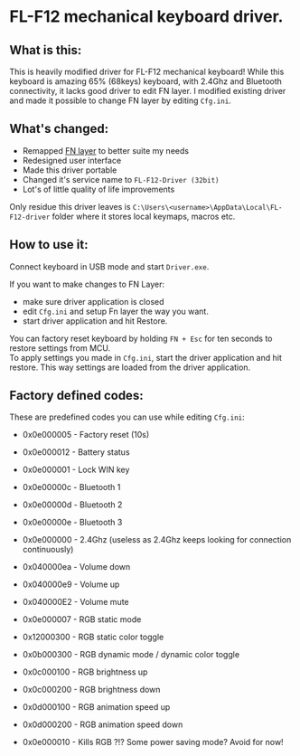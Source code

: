 # FL-F12 mechanical keyboard driver.

## What is this:
This is heavily modified driver for FL-F12 mechanical keyboard! While this keyboard is amazing 65% (68keys) keyboard, with 2.4Ghz and Bluetooth connectivity, it lacks good driver to edit FN layer. I modified existing driver and made it possible to change FN layer by editing `Cfg.ini`. 

## What's changed:

- Remapped [FN layer](http://www.keyboard-layout-editor.com/#/gists/fb33fbcd4c593b741d76de71936f6bbb) to better suite my needs
- Redesigned user interface
- Made this driver portable
- Changed it's service name to `FL-F12-Driver (32bit)`
- Lot's of little quality of life improvements

Only residue this driver leaves is `C:\Users\<username>\AppData\Local\FL-F12-driver` folder where it stores local keymaps, macros etc.

## How to use it:

Connect keyboard in USB mode and start `Driver.exe`.<br />

If you want to make changes to FN Layer:
- make sure driver application is closed
- edit `Cfg.ini` and setup Fn layer the way you want.
- start driver application and hit Restore.

You can factory reset keyboard by holding `FN + Esc` for ten seconds to restore settings from MCU.<br />
To apply settings you made in `Cfg.ini`, start the driver application and hit restore. This way settings are loaded from the driver application.

## Factory defined codes:

These are predefined codes you can use while editing `Cfg.ini`: 

- 0x0e000005 - Factory reset (10s)
- 0x0e000012 - Battery status
- 0x0e000001 - Lock WIN key

- 0x0e00000c - Bluetooth 1
- 0x0e00000d - Bluetooth 2
- 0x0e00000e - Bluetooth 3
- 0x0e000000 - 2.4Ghz (useless as 2.4Ghz keeps looking for connection continuously)

- 0x040000ea - Volume down
- 0x040000e9 - Volume up
- 0x040000E2 - Volume mute

- 0x0e000007 - RGB static mode
- 0x12000300 - RGB static color toggle
- 0x0b000300 - RGB dynamic mode / dynamic color toggle
- 0x0c000100 - RGB brightness up
- 0x0c000200 - RGB brightness down
- 0x0d000100 - RGB animation speed up
- 0x0d000200 - RGB animation speed down

- 0x0e000010 - Kills RGB ?!? Some power saving mode? Avoid for now!